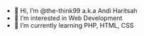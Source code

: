 - 👋 Hi, I’m @the-think99 a.k.a Andi Haritsah
- 👀 I’m interested in Web Development
- 🌱 I’m currently learning PHP, HTML, CSS
<!---
the-think99/the-think99 is a ✨ special ✨ repository because its `README.md` (this file) appears on your GitHub profile.
You can click the Preview link to take a look at your changes.
--->
